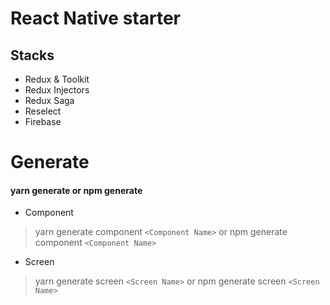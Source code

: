 # React Native starter
## Stacks
* Redux & Toolkit
* Redux Injectors
* Redux Saga
* Reselect
* Firebase

# Generate
#### yarn generate or npm generate

* Component
> yarn generate component `<Component Name>` or
> npm generate component `<Component Name>`

* Screen
> yarn generate screen `<Screen Name>` or
> npm generate screen `<Screen Name>`